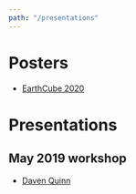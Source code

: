 ```yaml
---
path: "/presentations"
---
```


# Posters

- [EarthCube 2020](https://earthcube2020-agu.ipostersessions.com/default.aspx?s=B0-55-36-C9-37-FC-45-21-A9-D0-E4-97-81-85-32-52&guestview=true)


# Presentations

## May 2019 workshop

- [Daven Quinn](/assets/presentations/may-2019-workshop/daven-quinn)
